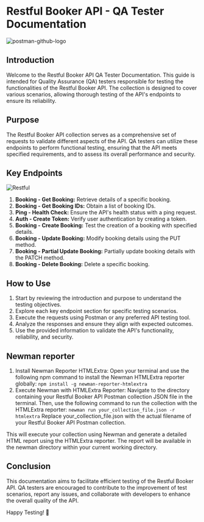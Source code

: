# Restful Booker API - QA Tester Documentation

![postman-github-logo](https://github.com/zekedvc/restful-booker/assets/67669609/a6cc1a9c-cb3b-4d5d-ad14-ee2c17d230e8)

## Introduction
Welcome to the Restful Booker API QA Tester Documentation. This guide is intended for Quality Assurance (QA) testers responsible for testing the functionalities of the Restful Booker API. The collection is designed to cover various scenarios, allowing thorough testing of the API's endpoints to ensure its reliability.

## Purpose
The Restful Booker API collection serves as a comprehensive set of requests to validate different aspects of the API. QA testers can utilize these endpoints to perform functional testing, ensuring that the API meets specified requirements, and to assess its overall performance and security.

## Key Endpoints
![Restful](https://github.com/zekedvc/restful-booker/assets/67669609/b46c44e6-a4b2-4d16-8d2d-12b9625dddc1)
1. **Booking - Get Booking:** Retrieve details of a specific booking.
2. **Booking - Get Booking IDs:** Obtain a list of booking IDs.
3. **Ping - Health Check:** Ensure the API's health status with a ping request.
4. **Auth - Create Token:** Verify user authentication by creating a token.
5. **Booking - Create Booking:** Test the creation of a booking with specified details.
6. **Booking - Update Booking:** Modify booking details using the PUT method.
7. **Booking - Partial Update Booking:** Partially update booking details with the PATCH method.
8. **Booking - Delete Booking:** Delete a specific booking.


## How to Use
1. Start by reviewing the introduction and purpose to understand the testing objectives.
2. Explore each key endpoint section for specific testing scenarios.
3. Execute the requests using Postman or any preferred API testing tool.
4. Analyze the responses and ensure they align with expected outcomes.
5. Use the provided information to validate the API's functionality, reliability, and security.

## Newman reporter
1. Install Newman Reporter HTMLExtra:
Open your terminal and use the following npm command to install the Newman HTMLExtra reporter globally:
`npm install -g newman-reporter-htmlextra`
2. Execute Newman with HTMLExtra Reporter:
Navigate to the directory containing your Restful Booker API Postman collection JSON file in the terminal. Then, use the following command to run the collection with the HTMLExtra reporter:
`newman run your_collection_file.json -r htmlextra`
Replace your_collection_file.json with the actual filename of your Restful Booker API Postman collection.

This will execute your collection using Newman and generate a detailed HTML report using the HTMLExtra reporter. The report will be available in the newman directory within your current working directory.

## Conclusion
This documentation aims to facilitate efficient testing of the Restful Booker API. QA testers are encouraged to contribute to the improvement of test scenarios, report any issues, and collaborate with developers to enhance the overall quality of the API.

Happy Testing! 🚀
